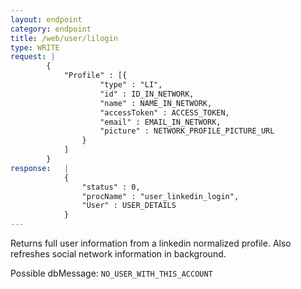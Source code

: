 ```yaml
---
layout: endpoint
category: endpoint
title: /web/user/lilogin
type: WRITE
request: |
        {
            "Profile" : [{
                    "type" : "LI",
                    "id" : ID_IN_NETWORK,
                    "name" : NAME_IN_NETWORK,
                    "accessToken" : ACCESS_TOKEN,
                    "email" : EMAIL_IN_NETWORK,
                    "picture" : NETWORK_PROFILE_PICTURE_URL
                }
            ]
        }
response:   |
            {
                "status" : 0,
                "procName" : "user_linkedin_login",
                "User" : USER_DETAILS
            }
---
```


Returns full user information from a linkedin normalized profile. Also refreshes social network information in background.


Possible dbMessage: `NO_USER_WITH_THIS_ACCOUNT`
